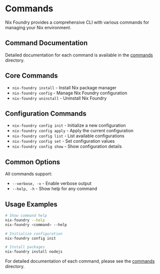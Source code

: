 # Commands

Nix Foundry provides a comprehensive CLI with various commands for managing your Nix environment.

## Command Documentation

Detailed documentation for each command is available in the [commands](./commands/nix-foundry.md) directory.

## Core Commands

- `nix-foundry install` - Install Nix package manager
- `nix-foundry config` - Manage Nix Foundry configuration
- `nix-foundry uninstall` - Uninstall Nix Foundry

## Configuration Commands

- `nix-foundry config init` - Initialize a new configuration
- `nix-foundry config apply` - Apply the current configuration
- `nix-foundry config list` - List available configurations
- `nix-foundry config set` - Set configuration values
- `nix-foundry config show` - Show configuration details

## Common Options

All commands support:

- `--verbose, -v` - Enable verbose output
- `--help, -h` - Show help for any command

## Usage Examples

```bash
# Show command help
nix-foundry --help
nix-foundry <command> --help

# Initialize configuration
nix-foundry config init

# Install packages
nix-foundry install nodejs
```

For detailed documentation of each command, please see the [commands](./commands/nix-foundry.md) directory.
